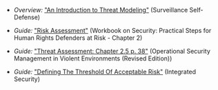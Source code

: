 

  * *Overview:* ["An Introduction to Threat Modeling"](https://ssd.eff.org/en/module/introduction-threat-modeling) (Surveillance Self-Defense)

  * *Guide:* ["Risk Assessment"](http://frontlinedefenders.org/files/workbook_eng.pdf#page=9) (Workbook on Security: Practical Steps for Human Rights Defenders at Risk - Chapter 2)

  * *Guide:* ["Threat Assessment: Chapter 2.5 p. 38"](http://www.odihpn.org/download/gpr_8_revised2pdf#page=38) (Operational Security Management in Violent Environments (Revised Edition))

  * *Guide:* ["Defining The Threshold Of Acceptable Risk"](http://integratedsecuritymanual.org/exercise/defining-the-threshold-of-acceptable-risk) (Integrated Security)
